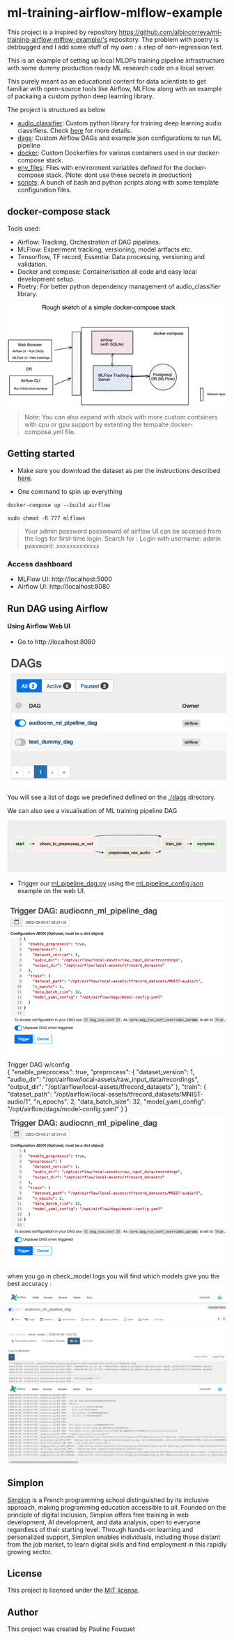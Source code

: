 # ml-training-airflow-mlflow-example

This project is a inspired by repository https://github.com/albincorreya/ml-training-airflow-mlflow-example/'s repository. The problem with poetry is debbugged and I add some stuff of my own : a step of non-regression test.

This is an example of setting up local MLOPs training pipeline infrastructure with some dummy production ready ML research code on a local server.

This purely meant as an educational content for data scientists to get familiar with open-source tools like Airflow, MLFlow along with an example of packaing a custom python deep learning library.

The project is structured as below

- [audio_classifier](./audio_classifier): Custom python library for training deep learning audio classifiers.
  Check [here](./audio_classifier/README.md) for more details.
- [dags](./dags): Custom Airflow DAGs and example json configurations to run ML pipeline
- [docker](./docker): Custom Dockerfiles for various containers used in our docker-compose stack.
- [env_files](./env_files): Files with environment variables defined for the docker-compose stack. (Note: dont use these secrets in production)
- [scripts](./scripts): A bunch of bash and python scripts along with some template configuration files.

## docker-compose stack

Tools used:

- Airflow: Tracking, Orchestration of DAG pipelines.
- MLFlow: Experiment tracking, versioning, model artfacts etc.
- Tensorflow, TF record, Essentia: Data processing, versioning and validation.
- Docker and compose: Containerisation all code and easy local development setup.
- Poetry: For better python dependency management of audio_classifier library.

![alt text](./assets/sketch.png)

> Note: You can also expand with stack with more custom containers with cpu or gpu support by extenting the tempalte docker-compose.yml file.

## Getting started

- Make sure you download the dataset as per the instructions described [here](./data/README.md).

- One command to spin up everything

```
docker-compose up --build airflow
```

```
sudo chmod -R 777 mlflows
```

> Your admin password passwowrd of airflow UI can be accesed from the logs for first-time login:
> Search for : Login with username: admin password: xxxxxxxxxxxxx

### Access dashboard

- MLFlow UI: http://localhost:5000
- Airflow UI: http://localhost:8080

## Run DAG using Airflow

#### Using Airflow Web UI

- Go to http://localhost:8080

![alt text](./assets/dags-list.png)

You will see a list of dags we predefined defined on the [./dags]() directory.

We can also see a visualisation of ML training pipeline DAG

![alt text](./assets/dag-example.png)

- Trigger our [ml_pipeline_dag.py](./dags/ml_pipeline_dag.py) using the
  [ml_pipeline_config.json](./dags/ml_pipeline_config.json) example on the web UI.

![alt text](./assets/trigger-job-example.png)

Trigger DAG w/config  
{
"enable_preprocess": true,
"preprocess": {
"dataset_version": 1,
"audio_dir": "/opt/airflow/local-assets/raw_input_data/recordings",
"output_dir": "/opt/airflow/local-assets/tfrecord_datasets"
},
"train": {
"dataset_path": "/opt/airflow/local-assets/tfrecord_datasets/MNIST-audio/1",
"n_epochs": 2,
"data_batch_size": 32,
"model_yaml_config": "/opt/airflow/dags/model-config.yaml"
}
}
![Example Trigger DAG w/config](./assets/trigger-job-example.png)

when you go in check_model logs you will find which models give you the best accuracy :

![Example log of check_model](./assets/checkmodel_log1.png)
![Example log of check_model](./assets/checkmodel_log2.png)

## Simplon

[Simplon](https://www.https://simplon.co/) is a French programming school distinguished by its inclusive approach, making programming education accessible to all. Founded on the principle of digital inclusion, Simplon offers free training in web development, AI development, and data analysis, open to everyone regardless of their starting level. Through hands-on learning and personalized support, Simplon enables individuals, including those distant from the job market, to learn digital skills and find employment in this rapidly growing sector.

## License

This project is licensed under the [MIT license](LICENSE).

## Author

This project was created by Pauline Fouquet
